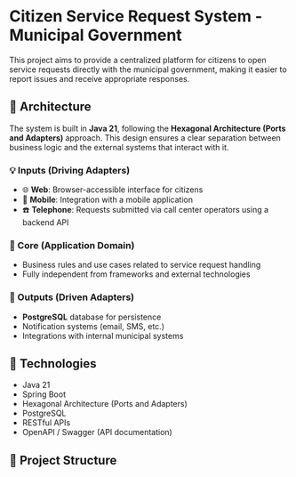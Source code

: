 # Citizen Service Request System - Municipal Government

This project aims to provide a centralized platform for citizens to open service requests directly with the municipal government, making it easier to report issues and receive appropriate responses.

## 🧱 Architecture

The system is built in **Java 21**, following the **Hexagonal Architecture (Ports and Adapters)** approach. This design ensures a clear separation between business logic and the external systems that interact with it.

### 💡 Inputs (Driving Adapters)

- 🌐 **Web**: Browser-accessible interface for citizens
- 📱 **Mobile**: Integration with a mobile application
- ☎️ **Telephone**: Requests submitted via call center operators using a backend API

### 🧩 Core (Application Domain)

- Business rules and use cases related to service request handling
- Fully independent from frameworks and external technologies

### 🔌 Outputs (Driven Adapters)

- **PostgreSQL** database for persistence
- Notification systems (email, SMS, etc.)
- Integrations with internal municipal systems

## 🚀 Technologies

- Java 21
- Spring Boot
- Hexagonal Architecture (Ports and Adapters)
- PostgreSQL
- RESTful APIs
- OpenAPI / Swagger (API documentation)

## 📁 Project Structure

